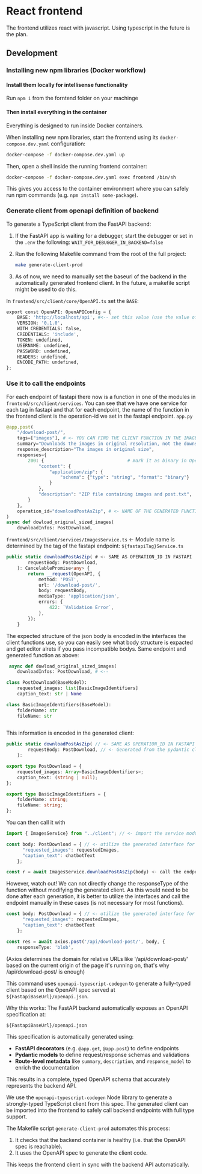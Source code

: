 # React frontend
The frontend utilizes react with javascript. Using typescript in the future is the plan. 

## Development

### Installing new npm libraries (Docker workflow)

#### Install them locally for intellisense functionality
Run `npm i` from the forntend folder on your machinge

#### Then install everything in the container
Everything is designed to run inside Docker containers.

When installing new npm libraries, start the frontend using its `docker-compose.dev.yaml` configuration:

```sh
docker-compose -f docker-compose.dev.yaml up
```

Then, open a shell inside the running frontend container:

```sh
docker-compose -f docker-compose.dev.yaml exec frontend /bin/sh
```

This gives you access to the container environment where you can safely run npm commands (e.g. `npm install some-package`).

### Generate client from openapi definition of backend
To generate a TypeScript client from the FastAPI backend:

1. If the FastAPI app is waiting for a debugger, start the debugger or set in the `.env` the following: `WAIT_FOR_DEBUGGER_IN_BACKEND=false`

2. Run the following Makefile command from the root of the full project:

   ```bash
   make generate-client-prod
   ```

3. As of now, we need to manually set the baseurl of the backend in the automatically generated frontend client. In the future, a makefile script might be used to do this.

In `frontend/src/client/core/OpenAPI.ts` set the `BASE`:
```py
export const OpenAPI: OpenAPIConfig = {
    BASE: 'http://localhost/api', #<-- set this value (use the value of env.BASE_URL + '/api')
    VERSION: '0.1.0',
    WITH_CREDENTIALS: false,
    CREDENTIALS: 'include',
    TOKEN: undefined,
    USERNAME: undefined,
    PASSWORD: undefined,
    HEADERS: undefined,
    ENCODE_PATH: undefined,
};
```

### Use it to call the endpoints

For each endpoint of fastapi there now is a function in one of the modules in `frontend/src/client/services`.
You can see that we have one service for each tag in fastapi and that for each endpoint, the name of the function in the frontend client is the operation-id we set in the fastapi endpoint.
`app.py`
```.py
@app.post(
    "/download-post/",
    tags=["images"], # <- YOU CAN FIND THE CLIENT FUNCTION IN THE IMAGESSERVICE MODULE
    summary="Downloads the images in original resolution, not the downscaled version of the served images endpoint",
    response_description="The images in original size",
    responses={
        200: {                               # mark it as binary in OpenAPI
            "content": {
                "application/zip": {
                    "schema": {"type": "string", "format": "binary"}
                }
            },
            "description": "ZIP file containing images and post.txt",
        }
    },
    operation_id="downloadPostAsZip", # <- NAME OF THE GENERATED FUNCTION
)
async def dowload_original_sized_images(
    downloadInfos: PostDownload,
```

`frontend/src/client/services/ImagesService.ts` <- Module name is determined by the tag of the fastapi endpoint: `${fastapiTag}Service.ts`
```.ts
public static downloadPostAsZip( # <- SAME AS OPERATION_ID IN FASTAPI
        requestBody: PostDownload,
    ): CancelablePromise<any> {
        return __request(OpenAPI, {
            method: 'POST',
            url: '/download-post/',
            body: requestBody, 
            mediaType: 'application/json',
            errors: {
                422: `Validation Error`,
            },
        });
    }
```


The expected structure of the json body is encoded in the interfaces the client functions use, so you can easily see what body structure is expacted and get editor alrets if you pass incompatible bodys. Same endpoint and generated function as above:
```.py
 async def dowload_original_sized_images(
    downloadInfos: PostDownload, # <--
```

```.py
class PostDownload(BaseModel):
    requested_images: list[BasicImageIdentifiers]
    caption_text: str | None

class BasicImageIdentifiers(BaseModel):
    folderName: str
    fileName: str
    
```

This information is encoded in the generated client:
```.ts
public static downloadPostAsZip( // <- SAME AS OPERATION_ID IN FASTAPI
        requestBody: PostDownload, // <- Generated from the pydantic class the endpoint expects.
    ): 
```

```.ts
export type PostDownload = {
    requested_images: Array<BasicImageIdentifiers>;
    caption_text: (string | null);
};

export type BasicImageIdentifiers = {
    folderName: string;
    fileName: string;
};
```

You can then call it with
```.ts
import { ImagesService} from "../client"; // <- import the service module

const body: PostDownload = { // <- utilize the generated interface for type checking
      "requested_images": requestedImages,
      "caption_text": chatbotText
    };

const r = await ImagesService.downloadPostAsZip(body) <- call the endpoint>
```

However, watch out! We can not directly change the responseType of the function without modifying the generated client. As this would need to be done after each generation, it is better to utilize the interfaces and call the endpoint manually in these cases (is not necessary for most functions).

```.ts
const body: PostDownload = { // <- utilize the generated interface for type checking
      "requested_images": requestedImages,
      "caption_text": chatbotText
    };

const res = await axios.post('/api/download-post/', body, { 
    responseType: 'blob',
```
(Axios determines the domain for relative URLs like '/api/download-post/' based on the current origin of the page it's running on, that's why /api/download-post/ is enough)






This command uses `openapi-typescript-codegen` to generate a fully-typed client based on the OpenAPI spec served at `${FastapiBaseUrl}/openapi.json`.

Why this works:
The FastAPI backend automatically exposes an OpenAPI specification at:

```
${FastapiBaseUrl}/openapi.json
```

This specification is automatically generated using:

- **FastAPI decorators** (e.g. `@app.get`, `@app.post`) to define endpoints
- **Pydantic models** to define request/response schemas and validations
- **Route-level metadata** like `summary`, `description`, and `response_model` to enrich the documentation

This results in a complete, typed OpenAPI schema that accurately represents the backend API.

We use the `openapi-typescript-codegen` Node library to generate a strongly-typed TypeScript client from this spec. The generated client can be imported into the frontend to safely call backend endpoints with full type support.

The Makefile script `generate-client-prod` automates this process:

1. It checks that the backend container is healthy (i.e. that the OpenAPI spec is reachable).
2. It uses the OpenAPI spec to generate the client code.

This keeps the frontend client in sync with the backend API automatically.


